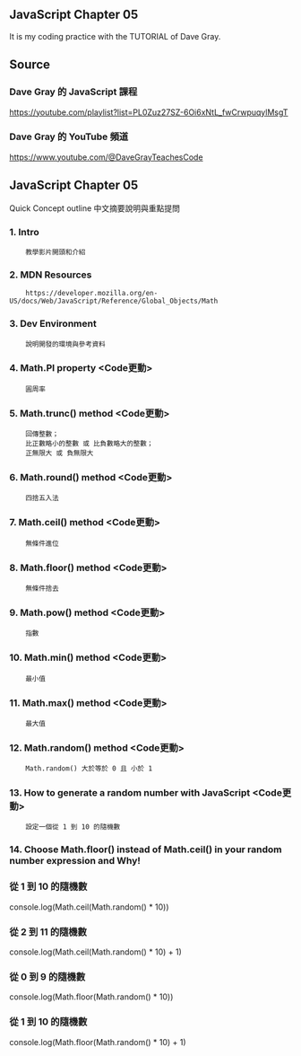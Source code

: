 ## JavaScript Chapter 05
It is my coding practice with the TUTORIAL of Dave Gray. 

## Source
### Dave Gray 的 JavaScript 課程
https://youtube.com/playlist?list=PL0Zuz27SZ-6Oi6xNtL_fwCrwpuqylMsgT

### Dave Gray 的 YouTube 頻道
https://www.youtube.com/@DaveGrayTeachesCode

## JavaScript Chapter 05
   Quick Concept outline
   中文摘要說明與重點提問

###  1. Intro 
        教學影片開頭和介紹

###  2. MDN Resources
        https://developer.mozilla.org/en-US/docs/Web/JavaScript/Reference/Global_Objects/Math

###  3. Dev Environment
        說明開發的環境與參考資料

###  4. Math.PI property <Code更動>
        圓周率

###  5. Math.trunc() method <Code更動>
        回傳整數；
        比正數略小的整數 或 比負數略大的整數；
        正無限大 或 負無限大

###  6. Math.round() method <Code更動>
        四捨五入法

###  7. Math.ceil() method <Code更動>
        無條件進位

###  8. Math.floor() method <Code更動>
        無條件捨去

###  9. Math.pow() method <Code更動>
        指數

### 10. Math.min() method <Code更動>
        最小值

### 11. Math.max() method <Code更動>
        最大值

### 12. Math.random() method <Code更動>
        Math.random() 大於等於 0 且 小於 1

### 13. How to generate a random number with JavaScript <Code更動>
        設定一個從 1 到 10 的隨機數

### 14. Choose Math.floor() instead of Math.ceil() in your random number expression and Why!

### 從 1 到 10 的隨機數
console.log(Math.ceil(Math.random() * 10))

### 從 2 到 11 的隨機數
console.log(Math.ceil(Math.random() * 10) + 1)

### 從 0 到 9 的隨機數
console.log(Math.floor(Math.random() * 10))

### 從 1 到 10 的隨機數
console.log(Math.floor(Math.random() * 10) + 1)
        
